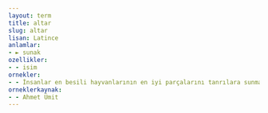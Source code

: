 ```yaml
---
layout: term
title: altar
slug: altar
lisan: Latince
anlamlar:
- ► sunak
ozellikler:
- - isim
ornekler:
- - İnsanlar en besili hayvanlarının en iyi parçalarını tanrılara sunmak için buraya gelirlermiş, altarın ikinci katında o parçaları yakarlarmış.
orneklerkaynak:
- - Ahmet Ümit
---
```

